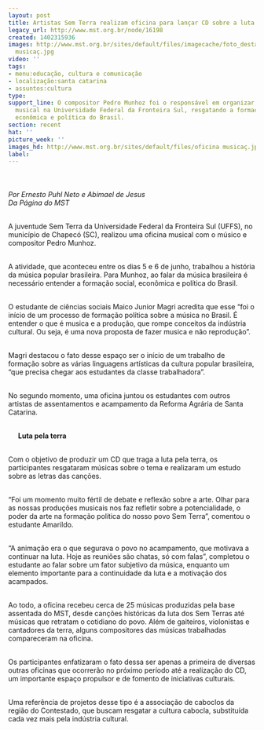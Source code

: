 ```yaml
---
layout: post
title: Artistas Sem Terra realizam oficina para lançar CD sobre a luta pela terra
legacy_url: http://www.mst.org.br/node/16198
created: 1402315936
images: http://www.mst.org.br/sites/default/files/imagecache/foto_destaque/oficina
  musicaç.jpg
video: ''
tags:
- menu:educação, cultura e comunicação
- localização:santa catarina
- assuntos:cultura
type: 
support_line: O compositor Pedro Munhoz foi o responsável em organizar uma oficina
  musical na Universidade Federal da Fronteira Sul, resgatando a formação social,
  econômica e política do Brasil.
section: recent
hat: ''
picture_week: ''
images_hd: http://www.mst.org.br/sites/default/files/oficina musicaç.jpg
label: 
---
```

<p><img style="margin: 10px;" src="http://www.mst.org.br/sites/default/files/oficina%20musica%C3%A7.jpg" alt="">&nbsp;&nbsp;</p><p><em>Por Ernesto Puhl Neto e&nbsp;Abimael de Jesus<br>Da Página do MST</em></p><p><br>A juventude Sem Terra da Universidade Federal da Fronteira Sul (UFFS), no município de Chapecó (SC), realizou uma oficina musical com o músico e compositor Pedro Munhoz.</p><p><br>A atividade, que aconteceu entre os dias 5 e 6 de junho, trabalhou a história da música popular brasileira. Para Munhoz, ao falar da música brasileira é necessário entender a formação social, econômica e política do Brasil.&nbsp;</p><p><br>O estudante de ciências sociais Maico Junior Magri acredita que esse “foi o início de um processo de formação política sobre a música no Brasil. É entender o que é musica e a produção, que rompe conceitos da indústria cultural. Ou seja, é uma nova proposta de fazer musica e não reprodução”.&nbsp;</p><p><br>Magri destacou o fato desse espaço ser o início de um trabalho de formação sobre as várias linguagens artísticas da cultura popular brasileira, “que precisa chegar aos estudantes da classe trabalhadora”. &nbsp;&nbsp;</p><p><br>No segundo momento, uma oficina juntou os estudantes com outros artistas de assentamentos e acampamento da Reforma Agrária de Santa Catarina.&nbsp;</p><p><br><img style="margin: 10px; float: left;" src="http://www.mst.org.br/sites/default/files/oficina.JPG" alt=""><strong>Luta pela terra</strong></p><p><br>Com o objetivo de produzir um CD que traga a luta pela terra, os participantes resgataram músicas sobre o tema e realizaram um estudo sobre as letras das canções.</p><p><br>“Foi um momento muito fértil de debate e reflexão sobre a arte. Olhar para as nossas produções musicais nos faz refletir sobre a potencialidade, o poder da arte na formação política do nosso povo Sem Terra”, comentou o estudante Amarildo.</p><p><br>“A animação era o que segurava o povo no acampamento, que motivava a continuar na luta. Hoje as reuniões são chatas, só com falas”, completou o estudante ao falar sobre um fator subjetivo da música, enquanto um elemento importante para a continuidade da luta e a motivação dos acampados.</p><p><br>Ao todo, a oficina recebeu cerca de 25 músicas produzidas pela base assentada do MST, desde canções históricas da luta dos Sem Terras até músicas que retratam o cotidiano do povo. Além de gaiteiros, violonistas e cantadores da terra, alguns compositores das músicas trabalhadas compareceram na oficina.</p><p><br>Os participantes enfatizaram o fato dessa ser apenas a primeira de diversas outras oficinas que ocorrerão no próximo período até a realização do CD, um importante espaço propulsor e de fomento de iniciativas culturais.</p><p><br>Uma referência de projetos desse tipo é a associação de caboclos da região do Contestado, que buscam resgatar a cultura cabocla, substituída cada vez mais pela indústria cultural.</p>

